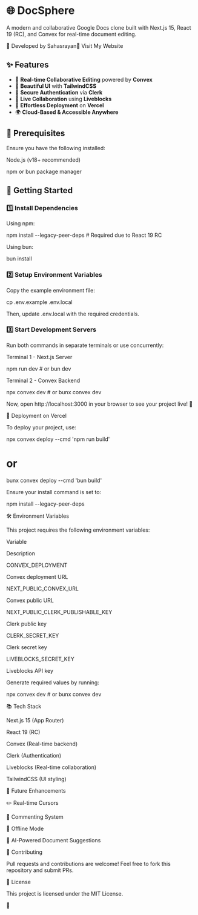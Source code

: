 # 🌐 DocSphere

A modern and collaborative Google Docs clone built with Next.js 15, React 19 (RC), and Convex for real-time document editing.

🚀 Developed by Sahasrayan🔗 Visit My Website

## ✨ Features

- 📝 **Real-time Collaborative Editing** powered by **Convex**
- 🎨 **Beautiful UI** with **TailwindCSS**
- 🔑 **Secure Authentication** via **Clerk**
- 💬 **Live Collaboration** using **Liveblocks**
- 🚀 **Effortless Deployment** on **Vercel**
- 🌍 **Cloud-Based & Accessible Anywhere**

  
## 📌 Prerequisites
Ensure you have the following installed:

Node.js (v18+ recommended)

npm or bun package manager

## 🚀 Getting Started

### 1️⃣ Install Dependencies


Using npm:

npm install --legacy-peer-deps  # Required due to React 19 RC

Using bun:

bun install

### 2️⃣ Setup Environment Variables

Copy the example environment file:

cp .env.example .env.local

Then, update .env.local with the required credentials.

### 3️⃣ Start Development Servers

Run both commands in separate terminals or use concurrently:

Terminal 1 - Next.js Server

npm run dev  # or bun dev

Terminal 2 - Convex Backend

npx convex dev  # or bunx convex dev

Now, open http://localhost:3000 in your browser to see your project live! 🎉

🚀 Deployment on Vercel

To deploy your project, use:

npx convex deploy --cmd 'npm run build'
# or
bunx convex deploy --cmd 'bun build'

Ensure your install command is set to:

npm install --legacy-peer-deps

🛠️ Environment Variables

This project requires the following environment variables:

Variable

Description

CONVEX_DEPLOYMENT

Convex deployment URL

NEXT_PUBLIC_CONVEX_URL

Convex public URL

NEXT_PUBLIC_CLERK_PUBLISHABLE_KEY

Clerk public key

CLERK_SECRET_KEY

Clerk secret key

LIVEBLOCKS_SECRET_KEY

Liveblocks API key

Generate required values by running:

npx convex dev  # or bunx convex dev

📚 Tech Stack

Next.js 15 (App Router)

React 19 (RC)

Convex (Real-time backend)

Clerk (Authentication)

Liveblocks (Real-time collaboration)

TailwindCSS (UI styling)

🔮 Future Enhancements

✏️ Real-time Cursors

📝 Commenting System

📄 Offline Mode

🤖 AI-Powered Document Suggestions

💙 Contributing

Pull requests and contributions are welcome! Feel free to fork this repository and submit PRs.

📜 License

This project is licensed under the MIT License.

 🚀
